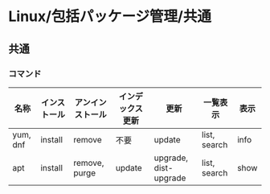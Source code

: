# Linux/包括パッケージ管理/共通

## 共通

### コマンド

| 名称   | インストール | アンインストール | インデックス更新 | 更新                  | 一覧表示     | 表示 |
| -------- | ------------ | ---------------- | ---------------- | --------------------- | ------------ | ---- |
| yum, dnf | install    | remove           | 不要             | update                | list, search | info |
| apt    | install      | remove, purge    | update           | upgrade, dist-upgrade | list, search | show |
